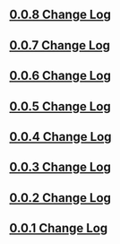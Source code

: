 ## [0.0.8 Change Log](https://github.com/efficientyboosters/user_command/milestone/8?closed=1)

## [0.0.7 Change Log](https://github.com/efficientyboosters/user_command/milestone/7?closed=1)

## [0.0.6 Change Log](https://github.com/efficientyboosters/user_command/milestone/6?closed=1)

## [0.0.5 Change Log](https://github.com/efficientyboosters/user_command/milestone/5?closed=1)

## [0.0.4 Change Log](https://github.com/efficientyboosters/user_command/milestone/4?closed=1)

## [0.0.3 Change Log](https://github.com/efficientyboosters/user_command/milestone/3?closed=1)

## [0.0.2 Change Log](https://github.com/efficientyboosters/user_command/milestone/2?closed=1)

## [0.0.1 Change Log](https://github.com/efficientyboosters/user_command/milestone/1?closed=1)